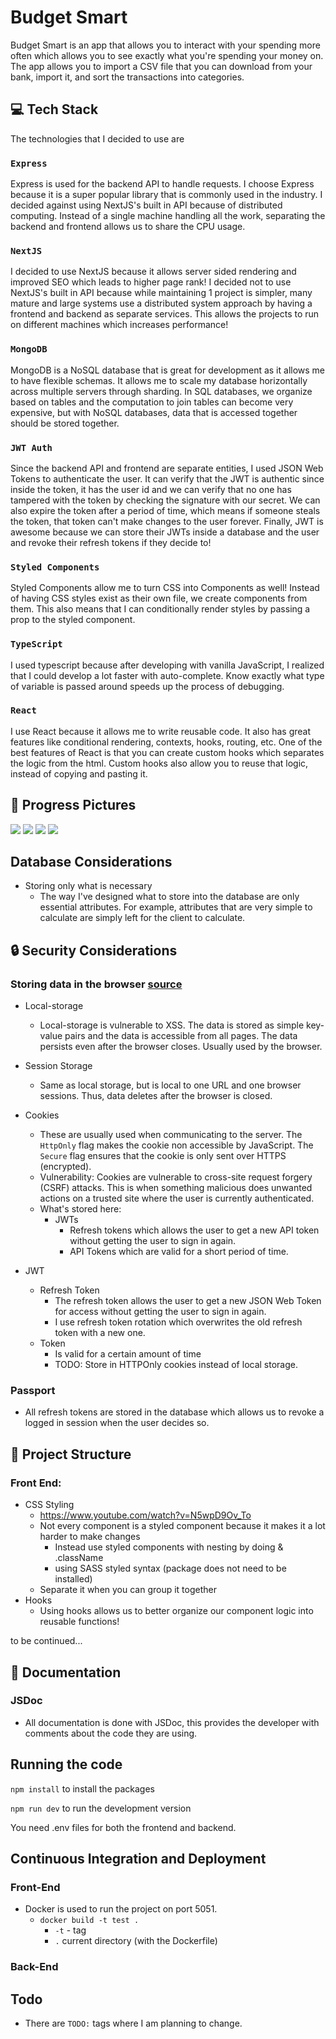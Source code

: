 # Budget Smart

Budget Smart is an app that allows you to interact with your spending more often which allows you to see exactly what you're spending your money on. The app allows you to import a CSV file that you can download from your bank, import it, and sort the transactions into categories.

## 💻 Tech Stack

The technologies that I decided to use are

### `Express`

Express is used for the backend API to handle requests. I choose Express because it is a super popular library that is commonly used in the industry. I decided against using NextJS's built in API because of distributed computing. Instead of a single machine handling all the work, separating the backend and frontend allows us to share the CPU usage.

### `NextJS`

I decided to use NextJS because it allows server sided rendering and improved SEO which leads to higher page rank! I decided not to use NextJS's built in API because while maintaining 1 project is simpler, many mature and large systems use a distributed system approach by having a frontend and backend as separate services. This allows the projects to run on different machines which increases performance!

### `MongoDB`

MongoDB is a NoSQL database that is great for development as it allows me to have flexible schemas. It allows me to scale my database horizontally across multiple servers through sharding. In SQL databases, we organize based on tables and the computation to join tables can become very expensive, but with NoSQL databases, data that is accessed together should be stored together.

### `JWT Auth`

Since the backend API and frontend are separate entities, I used JSON Web Tokens to authenticate the user. It can verify that the JWT is authentic since inside the token, it has the user id and we can verify that no one has tampered with the token by checking the signature with our secret. We can also expire the token after a period of time, which means if someone steals the token, that token can't make changes to the user forever. Finally, JWT is awesome because we can store their JWTs inside a database and the user and revoke their refresh tokens if they decide to!

### `Styled Components`

Styled Components allow me to turn CSS into Components as well! Instead of having CSS styles exist as their own file, we create components from them. This also means that I can conditionally render styles by passing a prop to the styled component.

### `TypeScript`

I used typescript because after developing with vanilla JavaScript, I realized that I could develop a lot faster with auto-complete. Know exactly what type of variable is passed around speeds up the process of debugging.

### `React`

I use React because it allows me to write reusable code. It also has great features like conditional rendering, contexts, hooks, routing, etc. One of the best features of React is that you can create custom hooks which separates the logic from the html. Custom hooks also allow you to reuse that logic, instead of copying and pasting it.

## 📸 Progress Pictures

<img src="https://gitlab.tylerchen.ca/tylerchen/smart-budget/-/raw/main/images/sort.png">
<img src="https://gitlab.tylerchen.ca/tylerchen/smart-budget/-/raw/main/images/drag.png">
<img src="https://gitlab.tylerchen.ca/tylerchen/smart-budget/-/raw/main/images/modal.png">
<img src="https://gitlab.tylerchen.ca/tylerchen/smart-budget/-/raw/main/images/context-menu.png">

## Database Considerations

- Storing only what is necessary
  - The way I've designed what to store into the database are only essential attributes. For example, attributes that are very simple to calculate are simply left for the client to calculate.

## 🔒 Security Considerations

### Storing data in the browser [source](https://stackoverflow.com/questions/3220660/local-storage-vs-cookies)

- Local-storage
  - Local-storage is vulnerable to XSS. The data is stored as simple key-value pairs and the data is accessible from all pages. The data persists even after the browser closes. Usually used by the browser.
- Session Storage
  - Same as local storage, but is local to one URL and one browser sessions. Thus, data deletes after the browser is closed.
- Cookies

  - These are usually used when communicating to the server. The `HttpOnly` flag makes the cookie non accessible by JavaScript. The `Secure` flag ensures that the cookie is only sent over HTTPS (encrypted).
  - Vulnerability: Cookies are vulnerable to cross-site request forgery (CSRF) attacks. This is when something malicious does unwanted actions on a trusted site where the user is currently authenticated.
  - What's stored here:
    - JWTs
      - Refresh tokens which allows the user to get a new API token without getting the user to sign in again.
      - API Tokens which are valid for a short period of time.

- JWT
  - Refresh Token
    - The refresh token allows the user to get a new JSON Web Token for access without getting the user to sign in again.
    - I use refresh token rotation which overwrites the old refresh token with a new one.
  - Token
    - Is valid for a certain amount of time
    - TODO: Store in HTTPOnly cookies instead of local storage.

### Passport

- All refresh tokens are stored in the database which allows us to revoke a logged in session when the user decides so.

## 🧭 Project Structure

### Front End:

- CSS Styling
  - https://www.youtube.com/watch?v=N5wpD9Ov_To
  - Not every component is a styled component because it makes it a lot harder to make changes
    - Instead use styled components with nesting by doing & .className
    - using SASS styled syntax (package does not need to be installed)
  - Separate it when you can group it together
- Hooks
  - Using hooks allows us to better organize our component logic into reusable functions!

to be continued...

## 📝 Documentation

### JSDoc

- All documentation is done with JSDoc, this provides the developer with comments about the code they are using.

## Running the code

`npm install` to install the packages

`npm run dev` to run the development version

You need .env files for both the frontend and backend.

## Continuous Integration and Deployment

### Front-End
- Docker is used to run the project on port 5051.
  - `docker build -t test .`
    - `-t` - tag
    - `.` current directory (with the Dockerfile)


### Back-End



## Todo

- There are `TODO:` tags where I am planning to change.
